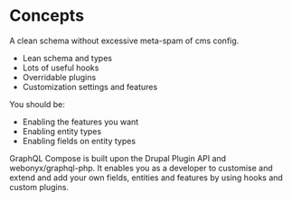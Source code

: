 # Concepts

A clean schema without excessive meta-spam of cms config.

- Lean schema and types
- Lots of useful hooks
- Overridable plugins
- Customization settings and features

You should be:

- Enabling the features you want
- Enabling entity types
- Enabling fields on entity types

GraphQL Compose is built upon the Drupal Plugin API and webonyx/graphql-php. It enables you as a developer to customise and extend and add your own fields, entities and features by using hooks and custom plugins.
